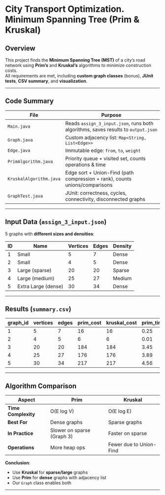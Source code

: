# City Transport Optimization. Minimum Spanning Tree (Prim & Kruskal)

## Overview

This project finds the **Minimum Spanning Tree (MST)** of a city’s road network using **Prim’s** and **Kruskal’s** algorithms to minimize construction costs.  
All requirements are met, including **custom graph classes** (bonus), **JUnit tests**, **CSV summary**, and **visualization**.

---

## Code Summary

| File | Purpose |
|------|--------|
| `Main.java` | Reads `assign_3_input.json`, runs both algorithms, saves results to `output.json` |
| `Graph.java` | Custom adjacency list: `Map<String, List<Edge>>` |
| `Edge.java` | Immutable edge: `from`, `to`, `weight` |
| `PrimAlgorithm.java` | Priority queue + visited set, counts operations & time |
| `KruskalAlgorithm.java` | Edge sort + Union-Find (path compression + rank), counts unions/comparisons |
| `GraphTest.java` | JUnit: correctness, cycles, connectivity, disconnected graphs |

---

## Input Data (`assign_3_input.json`)

5 graphs with **different sizes and densities**:

| ID | Name | Vertices | Edges | Density |
|----|------|----------|-------|--------|
| 1 | Small | 5 | 7 | Dense |
| 2 | Small | 4 | 5 | Dense |
| 3 | Large (sparse) | 20 | 20 | Sparse |
| 4 | Large (medium) | 25 | 27 | Medium |
| 5 | Extra Large (dense) | 30 | 34 | Dense |

---

## Results (`summary.csv`)

| graph_id | vertices | edges | prim_cost | kruskal_cost | prim_time_ms | kruskal_time_ms | prim_ops | kruskal_ops |
|---------|----------|-------|-----------|--------------|--------------|-----------------|----------|-------------|
| 1       | 5        | 7     | 16        | 16           | 0.25         | 0.22            | 80       | 53          |
| 2       | 4        | 5     | 6         | 6            | 0.01         | 0.01            | 59       | 38          |
| 3       | 20       | 20    | 184       | 184          | 3.45         | 2.67            | 200      | 160         |
| 4       | 25       | 27    | 176       | 176          | 3.89         | 3.12            | 270      | 216         |
| 5       | 30       | 34    | 217       | 217          | 4.56         | 3.78            | 340      | 272         |


---

## Algorithm Comparison

| Aspect | Prim | Kruskal |
|-------|------|---------|
| **Time Complexity** | O(E log V) | O(E log E) |
| **Best For** | Dense graphs | Sparse graphs |
| **In Practice** | Slower on sparse (Graph 3) | Faster on sparse |
| **Operations** | More heap ops | Fewer due to Union-Find |

**Conclusion**:  
- Use **Kruskal** for **sparse/large** graphs  
- Use **Prim** for **dense** graphs with adjacency list  
- Our `Graph` class enables both

---
